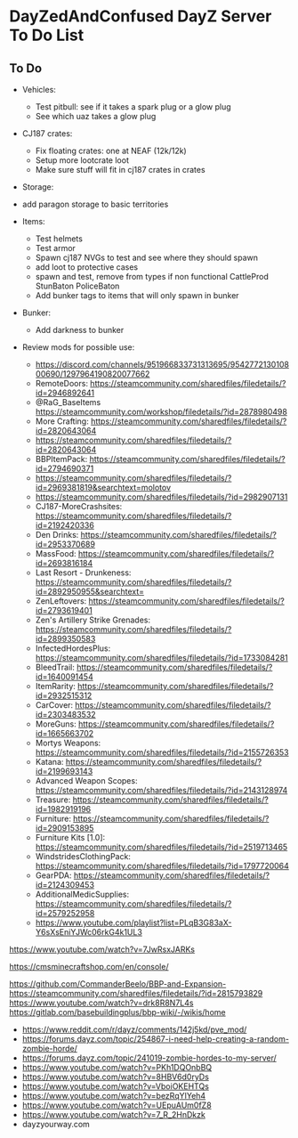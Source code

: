 <!-- ======================================== TODO.md Start ======================================== -->


<!-- ------------------------------ Intro Start ------------------------------ -->

# DayZedAndConfused DayZ Server To Do List

<!-- ------------------------------ Intro End ------------------------------ -->


<!-- ------------------------------ Overview Start ------------------------------ -->


<!-- ------------------------------ Overview End ------------------------------ -->


<!-- ------------------------------ TODO Start ------------------------------ -->

## To Do 



  
- Vehicles:
  - Test pitbull: see if it takes a spark plug or a glow plug
  - See which uaz takes a glow plug

- CJ187 crates:
  - Fix floating crates: one at NEAF  (12k/12k)
  - Setup more lootcrate loot
  - Make sure stuff will fit in cj187 crates in crates

- Storage:
 - add paragon storage to basic territories

- Items:
  - Test helmets
  - Test armor
  - Spawn cj187 NVGs to test and see where they should spawn
  - add loot to protective cases
  - spawn and test, remove from types if non functional CattleProd StunBaton PoliceBaton
  - Add bunker tags to items that will only spawn in bunker

- Bunker: 
  - Add darkness to bunker

- Review mods for possible use:
  - https://discord.com/channels/951966833731313695/954277213010800690/1297964190820077662
  - RemoteDoors: https://steamcommunity.com/sharedfiles/filedetails/?id=2946892641
  - @RaG_BaseItems https://steamcommunity.com/workshop/filedetails/?id=2878980498
  - More Crafting: https://steamcommunity.com/sharedfiles/filedetails/?id=2820643064
  - https://steamcommunity.com/sharedfiles/filedetails/?id=2820643064
  - BBPItemPack: https://steamcommunity.com/sharedfiles/filedetails/?id=2794690371
  - https://steamcommunity.com/sharedfiles/filedetails/?id=2969381819&searchtext=molotov
  - https://steamcommunity.com/sharedfiles/filedetails/?id=2982907131
  - CJ187-MoreCrashsites: https://steamcommunity.com/sharedfiles/filedetails/?id=2192420336
  - Den Drinks: https://steamcommunity.com/sharedfiles/filedetails/?id=2953370689
  - MassFood: https://steamcommunity.com/sharedfiles/filedetails/?id=2693816184
  - Last Resort - Drunkeness: https://steamcommunity.com/sharedfiles/filedetails/?id=2892950955&searchtext=
  - ZenLeftovers: https://steamcommunity.com/sharedfiles/filedetails/?id=2793619401
  - Zen's Artillery Strike Grenades: https://steamcommunity.com/sharedfiles/filedetails/?id=2899350583
  - InfectedHordesPlus: https://steamcommunity.com/sharedfiles/filedetails/?id=1733084281
  - BleedTrail: https://steamcommunity.com/sharedfiles/filedetails/?id=1640091454
  - ItemRarity: https://steamcommunity.com/sharedfiles/filedetails/?id=2932515312
  - CarCover: https://steamcommunity.com/sharedfiles/filedetails/?id=2303483532
  - MoreGuns: https://steamcommunity.com/sharedfiles/filedetails/?id=1665663702
  - Mortys Weapons: https://steamcommunity.com/sharedfiles/filedetails/?id=2155726353
  - Katana: https://steamcommunity.com/sharedfiles/filedetails/?id=2199693143
  - Advanced Weapon Scopes: https://steamcommunity.com/sharedfiles/filedetails/?id=2143128974
  - Treasure: https://steamcommunity.com/sharedfiles/filedetails/?id=1982919196
  - Furniture: https://steamcommunity.com/sharedfiles/filedetails/?id=2909153895
  - Furniture Kits [1.0]: https://steamcommunity.com/sharedfiles/filedetails/?id=2519713465
  - WindstridesClothingPack: https://steamcommunity.com/sharedfiles/filedetails/?id=1797720064
  - GearPDA: https://steamcommunity.com/sharedfiles/filedetails/?id=2124309453
  - AdditionalMedicSupplies: https://steamcommunity.com/sharedfiles/filedetails/?id=2579252958
  - https://www.youtube.com/playlist?list=PLqB3G83aX-Y6sXsEniYJWc06rkG4k1UL3
  


https://www.youtube.com/watch?v=7JwRsxJARKs


https://cmsminecraftshop.com/en/console/

https://github.com/CommanderBeelo/BBP-and-Expansion-
https://steamcommunity.com/sharedfiles/filedetails/?id=2815793829
https://www.youtube.com/watch?v=drk8R8N7L4s
https://gitlab.com/basebuildingplus/bbp-wiki/-/wikis/home




- https://www.reddit.com/r/dayz/comments/142j5kd/pve_mod/
- https://forums.dayz.com/topic/254867-i-need-help-creating-a-random-zombie-horde/
- https://forums.dayz.com/topic/241019-zombie-hordes-to-my-server/
- https://www.youtube.com/watch?v=PKh1DQOnbBQ
- https://www.youtube.com/watch?v=8HBV6d0ryDs
- https://www.youtube.com/watch?v=VboiOKEHTQs
- https://www.youtube.com/watch?v=bezRqYIYeh4
- https://www.youtube.com/watch?v=UEpuAUm0fZ8
- https://www.youtube.com/watch?v=7_R_2HnDkzk
- dayzyourway.com

<!-- ------------------------------ToDo End ------------------------------ -->


<!-- ------------------------------ Outro Start ------------------------------ -->


<!-- ------------------------------ Outro End ------------------------------ -->


<!-- ======================================== TODO.md End ======================================== -->
